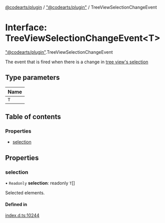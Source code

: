 [@codearts/plugin](../README.md) / ["@codearts/plugin"](../modules/_codearts_plugin_.md) / TreeViewSelectionChangeEvent

# Interface: TreeViewSelectionChangeEvent<T\>

["@codearts/plugin"](../modules/_codearts_plugin_.md).TreeViewSelectionChangeEvent

The event that is fired when there is a change in [tree view's selection](codearts_plugin_.TreeView.md#selection)

## Type parameters

| Name |
| :------ |
| `T` |

## Table of contents

### Properties

- [selection](codearts_plugin_.TreeViewSelectionChangeEvent.md#selection)

## Properties

### selection

• `Readonly` **selection**: readonly `T`[]

Selected elements.

#### Defined in

[index.d.ts:10244](https://github.com/huaweicloud/cloudide-plugin-api/blob/5055bbd/index.d.ts#L10244)
